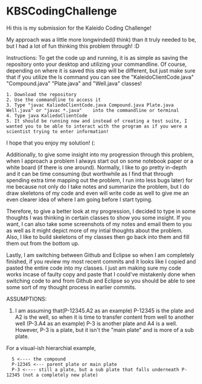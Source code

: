 # KBSCodingChallenge
Hi this is my submission for the Kaleido Coding Challenge! 

My approach was a little more longwinded(I think) than it truly needed to be, but I had a lot of fun thinking this problem through! :D

Instructions:
   To get the code up and running, it is as simple as saving the repository onto your desktop and utilizing your commandline. Of course, depending on where it is saved this step will be different, but just make sure that if you utilize the ls command you can see the "KaleidoClientCode.java" "Compound.java" "Plate.java" and "Well.java" classes! 
    
    1. Download the repository 
    2. Use the commandline to access it
    3. Type "javac KaliedoClientCode.java Compound.java Plate.java Well.java" or "javac *.java"    into the commandline or terminal 
    4. Type java KaliedoClientCode 
    5. It should be running now and instead of creating a test suite, I wanted you to be able to interact with the program as if you were a scientist trying to enter information!
    
 I hope that you enjoy my solution! (: 
 
 
  Additionally, to give some insight into my progression through this problem, when I approach a problem I always start out on some notebook paper or a white board (if there is one around). Normally, I like to go pretty in-depth and it can be time consuming (but worthwhile as I find that through spending extra time mapping out the problem, I run into less bugs later) for me because not only do I take notes and summarize the problem, but I do draw skeletons of my code and even will write code as well to give me an even clearer idea of where I am going before I start typing. 
  
 Therefore, to give a better look at my progression, I decided to type in some thoughts I was thinking in certain classes to show you some insight. If you want, I can also take some screenshots of my notes and email them to you as well as it might depict more of my intial thoughts about the problem. Also, I like to build skeletons of my classes then go back into them and fill them out from the bottom up. 
  
  Lastly, I am switching between Github and Eclipse so when I am completely finished, if you review my most recent commits and it looks like I copied and pasted the entire code into my classes. I just am making sure my code works incase of faulty copy and paste that I could've mistakenly done when switching code to and from Github and Eclipse so you should be able to see some sort of my thought process in earlier commits.
 
 ASSUMPTIONS:
 1. I am assuming that(P-12345.A2 as an example) P-12345 is the plate and A2 is the well, so when it is time to transfer content from well to another well (P-3.A4 as an example) P-3 is another plate and A4 is a well. However, P-3 is a plate, but it isn't the "main plate" and is more of a sub plate. 
 
   For a visual-ish hierarchial example, 
   
      S <---- the compound
      P-12345 <--- parent plate or main plate
      P-3 <---- still a plate, but a sub plate that falls underneath P-12345 (not a completely new plate)
